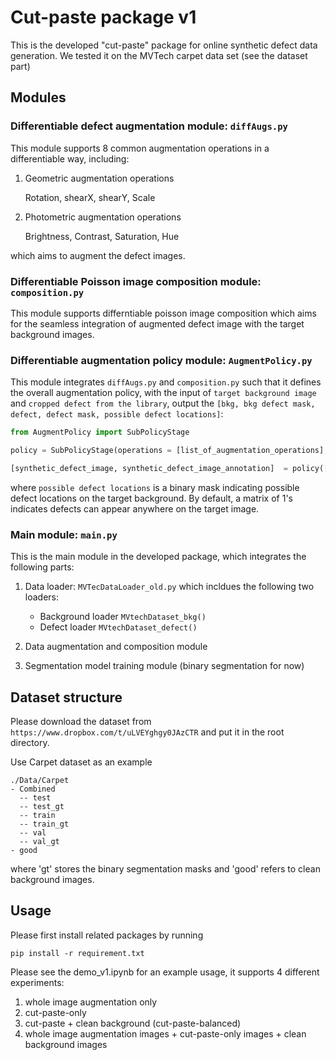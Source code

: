 # Cut-paste package v1
This is the developed "cut-paste" package for online synthetic defect data generation. We tested it on the MVTech carpet data set (see the dataset part)
## Modules
### **Differentiable defect augmentation module: ```diffAugs.py```**
This module supports 8 common augmentation operations in a differentiable way, including:
1. Geometric augmentation operations

    Rotation, shearX, shearY, Scale 

2. Photometric augmentation operations

    Brightness, Contrast, Saturation, Hue

which aims to augment the defect images.

### **Differentiable Poisson image composition module: ```composition.py```**
This module supports differntiable poisson image composition which aims for the seamless integration of augmented defect image with the target background images.

### **Differentiable augmentation policy module: ```AugmentPolicy.py```**
This module integrates ```diffAugs.py``` and ```composition.py``` such that it defines the overall augmentation policy, with the input of ```target background image``` and ```cropped defect from the library```, output the ```[bkg, bkg defect mask, defect, defect mask, possible defect locations]```:

```python
from AugmentPolicy import SubPolicyStage

policy = SubPolicyStage(operations = [list_of_augmentation_operations], apply_operations = [wether apply augmentation operrations], apply_poisson = [wether apply poisson image composition])

[synthetic_defect_image, synthetic_defect_image_annotation]  = policy([bkg, bkg defect mask, defect, defect mask, possible defect locations]) # more details can be found in the example code file

```
where ```possible defect locations``` is a binary mask indicating possible defect locations on the target background. By default, a matrix of 1's indicates defects can appear anywhere on the target image.

### **Main module: ```main.py```** 
This is the main module in the developed package, which integrates the following parts:
1. Data loader: ```MVTecDataLoader_old.py``` which incldues the following two loaders: 

    - Background loader ```MVtechDataset_bkg()```
    - Defect loader ```MVtechDataset_defect()```

2. Data augmentation and composition module

3. Segmentation model training module (binary segmentation for now)

## Dataset structure
Please download the dataset from ```https://www.dropbox.com/t/uLVEYghgy0JAzCTR``` and put it in the root directory.

Use Carpet dataset as an example

```
./Data/Carpet
- Combined 
  -- test
  -- test_gt
  -- train
  -- train_gt
  -- val
  -- val_gt
- good
```
where 'gt' stores the binary segmentation masks and 'good' refers to clean background images. 

## Usage

Please first install related packages by running
```
pip install -r requirement.txt
```

Please see the demo_v1.ipynb for an example usage, it supports 4 different experiments:
1. whole image augmentation only
2. cut-paste-only
3. cut-paste + clean background (cut-paste-balanced)
4. whole image augmentation images + cut-paste-only images + clean background images






